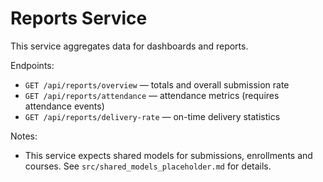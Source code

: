 # Reports Service

This service aggregates data for dashboards and reports.

Endpoints:

- `GET /api/reports/overview` — totals and overall submission rate
- `GET /api/reports/attendance` — attendance metrics (requires attendance events)
- `GET /api/reports/delivery-rate` — on-time delivery statistics

Notes:

- This service expects shared models for submissions, enrollments and courses. See `src/shared_models_placeholder.md` for details.


